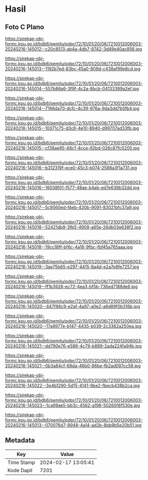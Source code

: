 # Hasil

## Foto C Plano

https://sirekap-obj-formc.kpu.go.id/bdb6/pemilu/pdpr/72/10/01/20/06/7210012006003-20240216-145012--c20c8513-ab4a-4db7-8742-3d49e40ac856.jpg

https://sirekap-obj-formc.kpu.go.id/bdb6/pemilu/pdpr/72/10/01/20/06/7210012006003-20240216-145013--1192b7ed-83bc-45a0-809d-c438af99e8cd.jpg

https://sirekap-obj-formc.kpu.go.id/bdb6/pemilu/pdpr/72/10/01/20/06/7210012006003-20240216-145014--557b86a6-3f9f-4c2a-8bcb-04133399a2ef.jpg

https://sirekap-obj-formc.kpu.go.id/bdb6/pemilu/pdpr/72/10/01/20/06/7210012006003-20240216-145014--7166da70-dcfc-4c39-976a-9da3dd7b5fb4.jpg

https://sirekap-obj-formc.kpu.go.id/bdb6/pemilu/pdpr/72/10/01/20/06/7210012006003-20240216-145015--10071c75-d3c6-4e10-8940-d99707ad33fb.jpg

https://sirekap-obj-formc.kpu.go.id/bdb6/pemilu/pdpr/72/10/01/20/06/7210012006003-20240216-145015--cf38ae95-48c1-4cce-92bd-026c87fc0205.jpg

https://sirekap-obj-formc.kpu.go.id/bdb6/pemilu/pdpr/72/10/01/20/06/7210012006003-20240216-145016--b312319f-ece0-45c3-b074-2588a3f1a731.jpg

https://sirekap-obj-formc.kpu.go.id/bdb6/pemilu/pdpr/72/10/01/20/06/7210012006003-20240216-145016--16038f01-f577-48ae-b4ab-ed7e639b32dd.jpg

https://sirekap-obj-formc.kpu.go.id/bdb6/pemilu/pdpr/72/10/01/20/06/7210012006003-20240216-145017--5c9560ed-f4eb-430b-9091-83021bfc37a9.jpg

https://sirekap-obj-formc.kpu.go.id/bdb6/pemilu/pdpr/72/10/01/20/06/7210012006003-20240216-145018--52421db9-3fb5-4909-a65e-26db03e638f2.jpg

https://sirekap-obj-formc.kpu.go.id/bdb6/pemilu/pdpr/72/10/01/20/06/7210012006003-20240216-145018--19cc18ff-bf6c-4a18-9fbc-fbf45a765aaa.jpg

https://sirekap-obj-formc.kpu.go.id/bdb6/pemilu/pdpr/72/10/01/20/06/7210012006003-20240216-145019--3ae75b65-e297-4415-8a4d-e2a7e8fe7257.jpg

https://sirekap-obj-formc.kpu.go.id/bdb6/pemilu/pdpr/72/10/01/20/06/7210012006003-20240216-145019--ff1b3928-ec72-4ea3-bf5b-736ed7188de6.jpg

https://sirekap-obj-formc.kpu.go.id/bdb6/pemilu/pdpr/72/10/01/20/06/7210012006003-20240216-145020--447f86c9-e2af-4a97-a0e2-a6d89f0b316b.jpg

https://sirekap-obj-formc.kpu.go.id/bdb6/pemilu/pdpr/72/10/01/20/06/7210012006003-20240216-145020--17a9977e-b147-4435-b039-2c3362a250ea.jpg

https://sirekap-obj-formc.kpu.go.id/bdb6/pemilu/pdpr/72/10/01/20/06/7210012006003-20240216-145021--dd790e76-e586-4c79-b889-2ada224fa94b.jpg

https://sirekap-obj-formc.kpu.go.id/bdb6/pemilu/pdpr/72/10/01/20/06/7210012006003-20240216-145021--0b3a84cf-68da-46b0-86be-fb2ad097cc58.jpg

https://sirekap-obj-formc.kpu.go.id/bdb6/pemilu/pdpr/72/10/01/20/06/7210012006003-20240216-145022--3e4b1290-5d15-4141-9be2-fbecb438b2ca.jpg

https://sirekap-obj-formc.kpu.go.id/bdb6/pemilu/pdpr/72/10/01/20/06/7210012006003-20240216-145023--1ca99ae5-bb3c-4562-a198-50260f8f530e.jpg

https://sirekap-obj-formc.kpu.go.id/bdb6/pemilu/pdpr/72/10/01/20/06/7210012006003-20240216-145013--070076d7-8948-4a14-ad2b-8bb9b5e20b51.jpg


## Metadata

| Key        | Value               |
| ---------- | ------------------- |
| Time Stamp | 2024-02-17 13:05:41 |
| Kode Dapil | 7201                |



